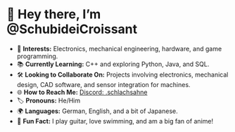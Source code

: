 # 👋 Hey there, I’m @SchubideiCroissant

- 🔧 **Interests:** Electronics, mechanical engineering, hardware, and game programming.
- 📚 **Currently Learning:** C++ and exploring Python, Java, and SQL.
- 🛠️ **Looking to Collaborate On:** Projects involving electronics, mechanical design, CAD software, and sensor integration for machines.
- 🌐 **How to Reach Me:** [Discord: .schlachsahne](https://discord.com/users/.schlachsahne)
- 🏷️ **Pronouns:** He/Him
- 🌍 **Languages:** German, English, and a bit of Japanese.
- 🎸 **Fun Fact:** I play guitar, love swimming, and am a big fan of anime!




